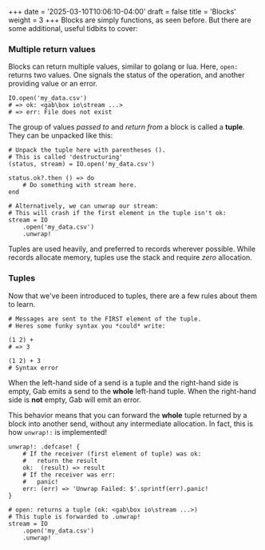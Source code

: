+++
date = '2025-03-10T10:06:10-04:00'
draft = false
title = 'Blocks'
weight = 3
+++
Blocks are simply functions, as seen before. But there are some additional, useful tidbits to cover:
### Multiple return values
Blocks can return multiple values, similar to golang or lua.
Here, `open:` returns two values. One signals the status of the operation, and another providing value or an error.
```gab
IO.open('my_data.csv')
# => ok: <gab\box io\stream ...>
# => err: File does not exist
```
The group of values *passed to* and *return from* a block is called a **tuple**. They can be unpacked like this:
```gab
# Unpack the tuple here with parentheses ().
# This is called 'destructuring'
(status, stream) = IO.open('my_data.csv')

status.ok?.then () => do
    # Do something with stream here.
end

# Alternatively, we can unwrap our stream:
# This will crash if the first element in the tuple isn't ok:
stream = IO
    .open('my_data.csv')
    .unwrap!
```
Tuples are used heavily, and preferred to records wherever possible.
While records allocate memory, tuples use the stack and require *zero* allocation.
### Tuples
Now that we've been introduced to tuples, there are a few rules about them to learn.
```gab
# Messages are sent to the FIRST element of the tuple.
# Heres some funky syntax you *could* write:

(1 2) +
# => 3

(1 2) + 3
# Syntax error
```
When the left-hand side of a send is a tuple and the right-hand side is empty, Gab emits a send to the **whole** left-hand tuple.
When the right-hand side is **not** empty, Gab will emit an error.

This behavior means that you can forward the **whole** tuple returned by a block into another send, without any intermediate allocation.
In fact, this is how `unwrap!:` is implemented!
```gab
unwrap!: .defcase! {
    # If the receiver (first element of tuple) was ok:
    #   return the result
    ok:  (result) => result
    # If the receiver was err:
    #   panic!
    err: (err) => 'Unwrap Failed: $'.sprintf(err).panic!
}

# open: returns a tuple (ok: <gab\box io\stream ...>)
# This tuple is forwarded to .unwrap!
stream = IO
    .open('my_data.csv')
    .unwrap!
```
